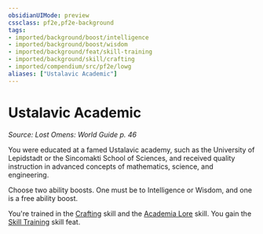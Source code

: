 ```yaml
---
obsidianUIMode: preview
cssclass: pf2e,pf2e-background
tags:
- imported/background/boost/intelligence
- imported/background/boost/wisdom
- imported/background/feat/skill-training
- imported/background/skill/crafting
- imported/compendium/src/pf2e/lowg
aliases: ["Ustalavic Academic"]
---
```

# Ustalavic Academic
*Source: Lost Omens: World Guide p. 46*  

You were educated at a famed Ustalavic academy, such as the University of Lepidstadt or the Sincomakti School of Sciences, and received quality instruction in advanced concepts of mathematics, science, and engineering.

Choose two ability boosts. One must be to Intelligence or Wisdom, and one is a free ability boost.

You're trained in the [Crafting](../../skills.md#Crafting) skill and the [Academia Lore](../../skills.md#Lore) skill. You gain the [Skill Training](../../feats/skill-training.md) skill feat.